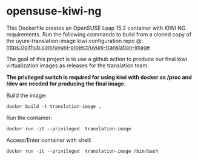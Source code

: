 # opensuse-kiwi-ng

This Dockerfile creates an OpenSUSE Leap 15.2 container with KIWI NG requirements. Run the following commands to build from a cloned copy of the uyuni-translation-image kiwi configuration repo @: https://github.com/uyuni-project/uyuni-translation-image

The goal of this project is to use a github action to produce our final kiwi virtualization images as releases for the translation team.

**The privileged switch is required for using kiwi with docker as /proc and /dev are needed for producing the final image.**


Build the image: 

```docker build -t translation-image .```

Run the container:

```docker run -it --privileged  translation-image```

Access/Enter container with shell: 

```docker run -it --privileged  translation-image /bin/bash``` 

